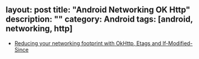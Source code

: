 layout: post
title: "Android Networking OK Http"
description: ""
category: Android
tags: [android, networking, http]
---

- [Reducing your networking footprint with OkHttp, Etags and If-Modified-Since](https://android.jlelse.eu/reducing-your-networking-footprint-with-okhttp-etags-and-if-modified-since-b598b8dd81a1#.k01m7y5fq)